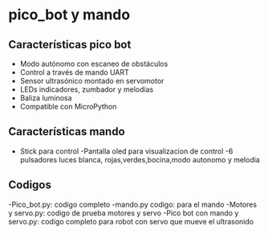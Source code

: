 # pico_bot y mando
## Características pico bot

- Modo autónomo con escaneo de obstáculos
- Control a través de mando  UART
- Sensor ultrasónico montado en servomotor
- LEDs indicadores, zumbador y melodías
- Baliza luminosa
- Compatible con MicroPython

## Características mando 

- Stick para control 
-Pantalla oled para visualizacion de control
-6 pulsadores luces blanca, rojas,verdes,bocina,modo autonomo y melodia 
## Codigos

-Pico_bot.py: codigo completo 
-mando.py codigo: para el mando
-Motores y servo.py: codigo de prueba  motores y servo
-Pico bot con mando y servo.py: codigo completo para robot con servo que mueve el ultrasonido  
